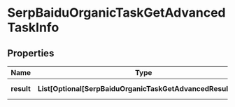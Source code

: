# SerpBaiduOrganicTaskGetAdvancedTaskInfo


## Properties

| Name | Type | Description | Notes |
|------------ | ------------- | ------------- | -------------|
**result** | **List[Optional[SerpBaiduOrganicTaskGetAdvancedResultInfo]]** | array of results |[optional]|